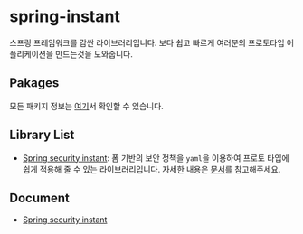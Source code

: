 # spring-instant
스프링 프레임워크를 감싼 라이브러리입니다. 보다 쉽고 빠르게 여러분의 프로토타입 어플리케이션을 만드는것을 도와줍니다.

## Pakages
모든 패키지 정보는 [여기](https://github.com/ByungJun25/spring-instant/packages/)서 확인할 수 있습니다.

## Library List
- [Spring security instant](https://github.com/ByungJun25/spring-instant/tree/main/spring-security-instant): 폼 기반의 보안 정책을 `yaml`을 이용하여 프로토 타입에 쉽게 적용해 줄 수 있는 라이브러리입니다. 자세한 내용은 [문서](https://github.com/ByungJun25/spring-instant/tree/main/spring-security-instant)를 참고해주세요.

## Document
- [Spring security instant](https://github.com/ByungJun25/spring-instant/tree/main/spring-security-instant)
